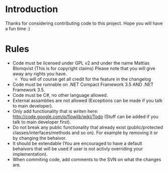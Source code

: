 # Introduction #

Thanks for considering contributing code to this project.
Hope you will have a fun time :)

# Rules #

  * Code must be licensed under GPL v2 and under the name Mattias Blomqvist (This is for copyright claims) Please note that you will give away any rights you have.
    * You will of course get all credit for the feature in the changelog
  * Code must be runnable on .NET Compact Framework 3.5 AND .NET Framework 3.5.
  * Code must be C#, no other language allowed.
  * External assamblies are not allowed (Exceptions can be made if you talk to main developer).
  * Only add functionality that is writen here: http://code.google.com/p/flowlib/wiki/Todo (Stuff can be added if you talk to main developer first).
  * Do not break any public functionality that already exist (public/protected classes/interfaces/methods and so on). For example by removing it or by changing the behaivor.
  * It should be extendable (You are encouraged to have a default behaivors that will be used if user is not activly overriding your implementation).
  * When commiting code, add comments to the SVN on what the changes are.